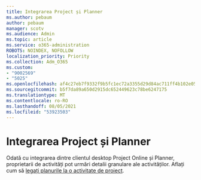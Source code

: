 ```yaml
---
title: Integrarea Project și Planner
ms.author: pebaum
author: pebaum
manager: scotv
ms.audience: Admin
ms.topic: article
ms.service: o365-administration
ROBOTS: NOINDEX, NOFOLLOW
localization_priority: Priority
ms.collection: Adm_O365
ms.custom:
- "9002569"
- "5025"
ms.openlocfilehash: af4c27eb7f9332f9b5fc1ec72a3355d29d84ac711ff4b102e0550d413772cf2f
ms.sourcegitcommit: b5f7da89a650d2915dc652449623c78be6247175
ms.translationtype: MT
ms.contentlocale: ro-RO
ms.lasthandoff: 08/05/2021
ms.locfileid: "53923503"
---
```

# <a name="project-and-planner-integration"></a>Integrarea Project și Planner

Odată cu integrarea dintre clientul desktop Project Online și Planner, proprietarii de activități pot urmări detalii granulare ale activităților. Aflați cum să [legați planurile la o activitate de proiect](https://www.microsoft.com/microsoft-365/blog/2017/10/30/introducing-new-ways-to-work-in-microsoft-project/).
